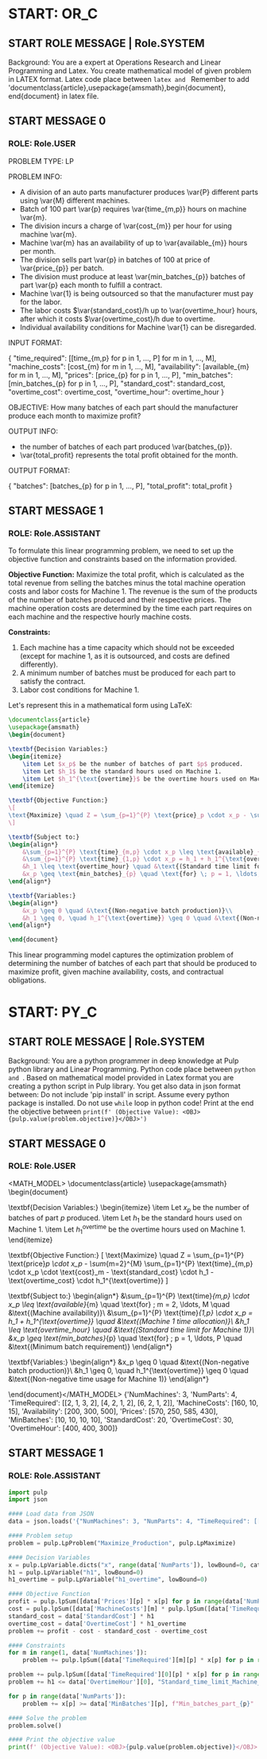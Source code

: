 # START: OR_C 
## START ROLE MESSAGE | Role.SYSTEM 
Background: You are a expert at Operations Research and Linear Programming and Latex. You create mathematical model of given problem in LATEX format. Latex code place between ```latex and ``` Remember to add 'documentclass{article},usepackage{amsmath},begin{document}, end{document} in latex file. 
## START MESSAGE 0 
### ROLE: Role.USER
<DESCRIPTION>
PROBLEM TYPE: LP

PROBLEM INFO:

- A division of an auto parts manufacturer produces \var{P} different parts using \var{M} different machines.
- Batch of 100 part \var{p} requires \var{time_{m,p}} hours on machine \var{m}.
- The division incurs a charge of \var{cost_{m}} per hour for using machine \var{m}.
- Machine \var{m} has an availability of up to \var{available_{m}} hours per month.
- The division sells part \var{p} in batches of 100 at price of \var{price_{p}} per batch.
- The division must produce at least \var{min_batches_{p}} batches of part \var{p} each month to fulfill a contract.
- Machine \var{1} is being outsourced so that the manufacturer must pay for the labor.
- The labor costs $\var{standard_cost}/h up to \var{overtime_hour} hours, after which it costs $\var{overtime_cost}/h due to overtime.
- Individual availability conditions for Machine \var{1} can be disregarded.

INPUT FORMAT: 

{
    "time_required": [[time_{m,p} for p in 1, ..., P] for m in 1, ..., M],
    "machine_costs": [cost_{m} for m in 1, ..., M],
    "availability": [available_{m} for m in 1, ..., M],
    "prices": [price_{p} for p in 1, ..., P],
    "min_batches": [min_batches_{p} for p in 1, ..., P],
    "standard_cost": standard_cost,
    "overtime_cost": overtime_cost,
    "overtime_hour": overtime_hour
}

OBJECTIVE: How many batches of each part should the manufacturer produce each month to maximize profit?

OUTPUT INFO:

- the number of batches of each part produced \var{batches_{p}}.
- \var{total_profit} represents the total profit obtained for the month.

OUTPUT FORMAT:

{
    "batches": [batches_{p} for p in 1, ..., P],
    "total_profit": total_profit
}
</DESCRIPTION>


## START MESSAGE 1 
### ROLE: Role.ASSISTANT
To formulate this linear programming problem, we need to set up the objective function and constraints based on the information provided.

**Objective Function:**
Maximize the total profit, which is calculated as the total revenue from selling the batches minus the total machine operation costs and labor costs for Machine 1. The revenue is the sum of the products of the number of batches produced and their respective prices. The machine operation costs are determined by the time each part requires on each machine and the respective hourly machine costs.

**Constraints:**
1. Each machine has a time capacity which should not be exceeded (except for machine 1, as it is outsourced, and costs are defined differently).
2. A minimum number of batches must be produced for each part to satisfy the contract.
3. Labor cost conditions for Machine 1.

Let's represent this in a mathematical form using LaTeX:

```latex
\documentclass{article}
\usepackage{amsmath}
\begin{document}

\textbf{Decision Variables:}
\begin{itemize}
    \item Let $x_p$ be the number of batches of part $p$ produced.
    \item Let $h_1$ be the standard hours used on Machine 1.
    \item Let $h_1^{\text{overtime}}$ be the overtime hours used on Machine 1.
\end{itemize}

\textbf{Objective Function:}
\[
\text{Maximize} \quad Z = \sum_{p=1}^{P} \text{price}_p \cdot x_p - \sum_{m=2}^{M} \sum_{p=1}^{P} \text{time}_{m,p} \cdot x_p \cdot \text{cost}_m - \text{standard_cost} \cdot h_1 - \text{overtime_cost} \cdot h_1^{\text{overtime}}
\]

\textbf{Subject to:}
\begin{align*}
    &\sum_{p=1}^{P} \text{time}_{m,p} \cdot x_p \leq \text{available}_{m} \quad \text{for} \; m = 2, \ldots, M \quad &\text{(Machine availability)}\\
    &\sum_{p=1}^{P} \text{time}_{1,p} \cdot x_p = h_1 + h_1^{\text{overtime}} \quad &\text{(Machine 1 time allocation)}\\
    &h_1 \leq \text{overtime_hour} \quad &\text{(Standard time limit for Machine 1)}\\
    &x_p \geq \text{min_batches}_{p} \quad \text{for} \; p = 1, \ldots, P \quad &\text{(Minimum batch requirement)}
\end{align*}

\textbf{Variables:}
\begin{align*}
    &x_p \geq 0 \quad &\text{(Non-negative batch production)}\\
    &h_1 \geq 0, \quad h_1^{\text{overtime}} \geq 0 \quad &\text{(Non-negative time usage for Machine 1)}
\end{align*}

\end{document}
```

This linear programming model captures the optimization problem of determining the number of batches of each part that should be produced to maximize profit, given machine availability, costs, and contractual obligations.

# START: PY_C 
## START ROLE MESSAGE | Role.SYSTEM 
Background: You are a python programmer in deep knowledge at Pulp python library and Linear Programming. Python code place between ```python and ```. Based on mathematical model provided in Latex format you are creating a python script in Pulp library. You get also data in json format between: <DATA></DATA> Do not include 'pip install' in script. Assume every python package is installed. Do not use `while` loop in python code! Print at the end the objective between <OBJ></OBJ> `print(f' (Objective Value): <OBJ>{pulp.value(problem.objective)}</OBJ>')` 
## START MESSAGE 0 
### ROLE: Role.USER
<MATH_MODEL>
\documentclass{article}
\usepackage{amsmath}
\begin{document}

\textbf{Decision Variables:}
\begin{itemize}
    \item Let $x_p$ be the number of batches of part $p$ produced.
    \item Let $h_1$ be the standard hours used on Machine 1.
    \item Let $h_1^{\text{overtime}}$ be the overtime hours used on Machine 1.
\end{itemize}

\textbf{Objective Function:}
\[
\text{Maximize} \quad Z = \sum_{p=1}^{P} \text{price}_p \cdot x_p - \sum_{m=2}^{M} \sum_{p=1}^{P} \text{time}_{m,p} \cdot x_p \cdot \text{cost}_m - \text{standard_cost} \cdot h_1 - \text{overtime_cost} \cdot h_1^{\text{overtime}}
\]

\textbf{Subject to:}
\begin{align*}
    &\sum_{p=1}^{P} \text{time}_{m,p} \cdot x_p \leq \text{available}_{m} \quad \text{for} \; m = 2, \ldots, M \quad &\text{(Machine availability)}\\
    &\sum_{p=1}^{P} \text{time}_{1,p} \cdot x_p = h_1 + h_1^{\text{overtime}} \quad &\text{(Machine 1 time allocation)}\\
    &h_1 \leq \text{overtime_hour} \quad &\text{(Standard time limit for Machine 1)}\\
    &x_p \geq \text{min_batches}_{p} \quad \text{for} \; p = 1, \ldots, P \quad &\text{(Minimum batch requirement)}
\end{align*}

\textbf{Variables:}
\begin{align*}
    &x_p \geq 0 \quad &\text{(Non-negative batch production)}\\
    &h_1 \geq 0, \quad h_1^{\text{overtime}} \geq 0 \quad &\text{(Non-negative time usage for Machine 1)}
\end{align*}

\end{document}</MATH_MODEL>
<DATA>
{'NumMachines': 3, 'NumParts': 4, 'TimeRequired': [[2, 1, 3, 2], [4, 2, 1, 2], [6, 2, 1, 2]], 'MachineCosts': [160, 10, 15], 'Availability': [200, 300, 500], 'Prices': [570, 250, 585, 430], 'MinBatches': [10, 10, 10, 10], 'StandardCost': 20, 'OvertimeCost': 30, 'OvertimeHour': [400, 400, 300]}</DATA>


## START MESSAGE 1 
### ROLE: Role.ASSISTANT
```python
import pulp
import json

#### Load data from JSON
data = json.loads('{"NumMachines": 3, "NumParts": 4, "TimeRequired": [[2, 1, 3, 2], [4, 2, 1, 2], [6, 2, 1, 2]], "MachineCosts": [160, 10, 15], "Availability": [200, 300, 500], "Prices": [570, 250, 585, 430], "MinBatches": [10, 10, 10, 10], "StandardCost": 20, "OvertimeCost": 30, "OvertimeHour": [400, 400, 300]}')

#### Problem setup
problem = pulp.LpProblem("Maximize_Production", pulp.LpMaximize)

#### Decision Variables
x = pulp.LpVariable.dicts("x", range(data['NumParts']), lowBound=0, cat='Continuous')
h1 = pulp.LpVariable("h1", lowBound=0)
h1_overtime = pulp.LpVariable("h1_overtime", lowBound=0)

#### Objective Function
profit = pulp.lpSum([data['Prices'][p] * x[p] for p in range(data['NumParts'])])
cost = pulp.lpSum([data['MachineCosts'][m] * pulp.lpSum([data['TimeRequired'][m][p] * x[p] for p in range(data['NumParts'])]) for m in range(1, data['NumMachines'])])
standard_cost = data['StandardCost'] * h1
overtime_cost = data['OvertimeCost'] * h1_overtime
problem += profit - cost - standard_cost - overtime_cost

#### Constraints
for m in range(1, data['NumMachines']):
    problem += pulp.lpSum([data['TimeRequired'][m][p] * x[p] for p in range(data['NumParts'])]) <= data['Availability'][m], f"Machine_{m}_availability"

problem += pulp.lpSum([data['TimeRequired'][0][p] * x[p] for p in range(data['NumParts'])]) == h1 + h1_overtime, "Machine_1_time_allocation"
problem += h1 <= data['OvertimeHour'][0], "Standard_time_limit_Machine_1"

for p in range(data['NumParts']):
    problem += x[p] >= data['MinBatches'][p], f"Min_batches_part_{p}"

#### Solve the problem
problem.solve()

#### Print the objective value
print(f' (Objective Value): <OBJ>{pulp.value(problem.objective)}</OBJ>')
```

